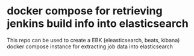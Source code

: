 # docker compose for retrieving jenkins build info into elasticsearch

This repo can be used to create a EBK (eleasticsearch, beats, kibana)
docker compose instance for extracting job data into elasticsearch

